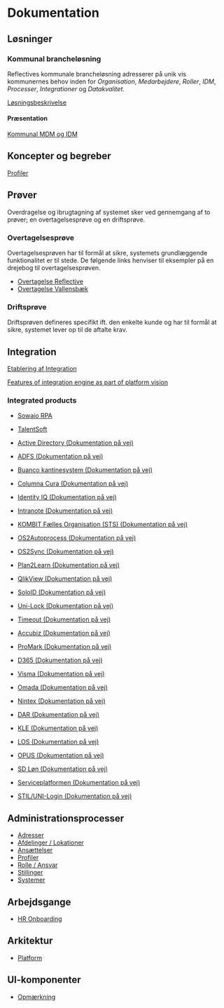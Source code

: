 # Dokumentation

## Løsninger

### Kommunal brancheløsning

Reflectives kommunale brancheløsning adresserer på unik vis kommunernes behov
inden for _Organisation_, _Medarbejdere_, _Roller_, _IDM_, _Processer_,
_Integrationer_ og _Datakvalitet_.

[Løsningsbeskrivelse](./solutions/loesningsbeskrivelse.md)

#### Præsentation

[Kommunal MDM og IDM](./solutions/municipality.md)

## Koncepter og begreber

[Profiler](./profiles/profiles.md)

## Prøver

Overdragelse og ibrugtagning af systemet sker ved gennemgang af to prøver; en
overtagelsesprøve og en driftsprøve.

### Overtagelsesprøve

Overtagelsesprøven har til formål at sikre, systemets grundlæggende
funktionalitet er til stede. De følgende links henviser til eksempler på en
drejebog til overtagelsesprøven.

* [Overtagelse Reflective](./trials/handover/reflective.md)
* [Overtagelse Vallensbæk](./trials/handover/vallensbaek.md)

### Driftsprøve

Driftsprøven defineres specifikt ift. den enkelte kunde og har til formål at
sikre, systemet lever op til de aftalte krav.

## Integration

[Etablering af Integration](./integrations/etablering_af_integration.md#etablering-af-integration)

[Features of integration engine as part of platform vision](./platform/readme.md#integration-service)

### Integrated products
* [Sowaio RPA](./integrations/sowaio_rpa/readme.md#integration-med-sowaio-rpa)
* [TalentSoft](./integrations/talentsoft/readme.md#talentsoft-to-reflective-integration)

* [Active Directory (Dokumentation på vej)](./integrations/active_directory.md)
* [ADFS (Dokumentation på vej)](./integrations/adfs.md)
* [Buanco kantinesystem (Dokumentation på vej)](./integrations/buanco.md)
* [Columna Cura (Dokumentation på vej)](./integrations/columna_cura.md)
* [Identity IQ (Dokumentation på vej)](./integrations/identity_iq.md)
* [Intranote (Dokumentation på vej)](./integrations/intranote.md)
* [KOMBIT Fælles Organisation (STS) (Dokumentation på vej)](./integrations/faelles_organisation.md)
* [OS2Autoprocess (Dokumentation på vej)](./integrations/os2_autoprocess.md)
* [OS2Sync (Dokumentation på vej)](./integrations/os2_sync.md)
* [Plan2Learn (Dokumentation på vej)](./integrations/plan2learn.md)
* [QlikView (Dokumentation på vej)](./integrations/qlikview.md)
* [SoloID (Dokumentation på vej)](./integrations/soloid.md)
* [Uni-Lock (Dokumentation på vej)](./integrations/uni-lock.md)
* [Timeout (Dokumentation på vej)](./integrations/timeout.md)
* [Accubiz (Dokumentation på vej)](./integrations/accubiz.md)
* [ProMark (Dokumentation på vej)](./integrations/promark.md)
* [D365 (Dokumentation på vej)](./integrations/d365.md)
* [Visma (Dokumentation på vej)](./integrations/visma.md)
* [Omada (Dokumentation på vej)](./integrations/omada.md)
* [Nintex (Dokumentation på vej)](./integrations/nintex.md)
* [DAR (Dokumentation på vej)](./integrations/dar.md)
* [KLE (Dokumentation på vej)](./integrations/kle.md)
* [LOS (Dokumentation på vej)](./integrations/los.md)
* [OPUS (Dokumentation på vej)](./integrations/opus.md)
* [SD Løn (Dokumentation på vej)](./integrations/sd_loen.md)
* [Serviceplatformen (Dokumentation på vej)](./integrations/serviceplatformen.md)
* [STIL/UNI-Login (Dokumentation på vej)](./integrations/uni-login.md)

## Administrationsprocesser

* [Adresser](./administrationsprocesser/address.md)
* [Afdelinger / Lokationer](./administrationsprocesser/unit.md)
* [Ansættelser](./administrationsprocesser/employment.md)
* [Profiler](./profiles/profile-editor.md)
* [Rolle / Ansvar](./administrationsprocesser/role.md)
* [Stillinger](./administrationsprocesser/job-title.md)
* [Systemer](./administrationsprocesser/system.md)

## Arbejdsgange

* [HR Onboarding](./platform/hr-onboarding.md)

## Arkitektur

* [Platform](./platform/readme.md#the-reflective-platform)

## UI-komponenter

* [Opmærkning](./ui-components/tagging.md#opmærkningskomponent)
